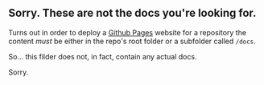 
## Sorry. These are not the docs you're looking for.

Turns out in order to deploy a [Github Pages](https://docs.github.com/en/pages/getting-started-with-github-pages/about-github-pages) website for a 
repository the content _must_ be either in the repo's root folder or a subfolder called `/docs`.

So... this filder does not, in fact, contain any actual docs. 

Sorry.
